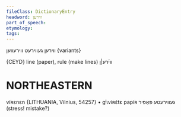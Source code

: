 ```yaml
---
fileClass: DictionaryEntry
headword: ווירען
part_of_speech: 
etymology: 
tags: 
---
```

ווירען
געווירעט
ווירעווען {variants}

{CEYD}
line (paper), rule (make lines) װי֜רע|ן

NORTHEASTERN
==============

víʀɛnɛn {LITHUANIA, Vilnius, 54257}
	•	gʲɩviʀɛ́tɛ papíʀ געווירעטע פּאַפּיר (stress! mistake?)
